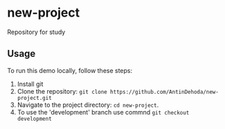 # new-project
Repository for study

## Usage

To run this demo locally, follow these steps:

1. Install git
2. Clone the repository: `git clone https://github.com/AntinDehoda/new-project.git`
3. Navigate to the project directory: `cd new-project`. 
4. To use the 'development' branch use commnd `git checkout development`
